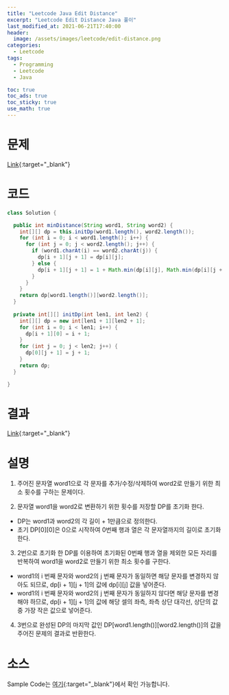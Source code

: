 ```yaml
---
title: "Leetcode Java Edit Distance"
excerpt: "Leetcode Edit Distance Java 풀이"
last_modified_at: 2021-06-21T17:40:00
header:
  image: /assets/images/leetcode/edit-distance.png
categories:
  - Leetcode
tags:
  - Programming
  - Leetcode
  - Java

toc: true
toc_ads: true
toc_sticky: true
use_math: true
---
```

# 문제
[Link](https://leetcode.com/problems/edit-distance/){:target="_blank"}

# 코드
```java
class Solution {

  public int minDistance(String word1, String word2) {
    int[][] dp = this.initDp(word1.length(), word2.length());
    for (int i = 0; i < word1.length(); i++) {
      for (int j = 0; j < word2.length(); j++) {
        if (word1.charAt(i) == word2.charAt(j)) {
          dp[i + 1][j + 1] = dp[i][j];
        } else {
          dp[i + 1][j + 1] = 1 + Math.min(dp[i][j], Math.min(dp[i][j + 1], dp[i + 1][j]));
        }
      }
    }
    return dp[word1.length()][word2.length()];
  }
  
  private int[][] initDp(int len1, int len2) {
    int[][] dp = new int[len1 + 1][len2 + 1];
    for (int i = 0; i < len1; i++) {
      dp[i + 1][0] = i + 1;
    }
    for (int j = 0; j < len2; j++) {
      dp[0][j + 1] = j + 1;
    }
    return dp;
  }

}
```

# 결과
[Link](https://leetcode.com/submissions/detail/510970148/){:target="_blank"}

# 설명
1. 주어진 문자열 word1으로 각 문자를 추가/수정/삭제하여 word2로 만들기 위한 최소 횟수를 구하는 문제이다.

2. 문자열 word1을 word2로 변환하기 위한 횟수를 저장할 DP를 초기화 한다.
- DP는 word1과 word2의 각 길이 + 1만큼으로 정의한다.
- 초기 DP[0][0]은 0으로 시작하여 0번째 행과 열은 각 문자열까지의 길이로 초기화 한다.

3. 2번으로 초기화 한 DP를 이용하여 초기화된 0번째 행과 열을 제외한 모든 자리를 반복하여 word1을 word2로 만들기 위한 최소 횟수를 구한다.
- word1의 i 번째 문자와 word2의 j 번째 문자가 동일하면 해당 문자를 변경하지 않아도 되므로, dp[i + 1][j + 1]의 값에 dp[i][j] 값을 넣어준다.
- word1의 i 번째 문자와 word2의 j 번째 문자가 동일하지 않다면 해당 문자를 변경해야 하므로, dp[i + 1][j + 1]의 값에 해당 셀의 좌측, 좌측 상단 대각선, 상단의 값 중 가장 작은 값으로 넣어준다.

4. 3번으로 완성된 DP의 마지막 값인 DP[word1.length()][word2.length()]의 값을 주어진 문제의 결과로 반환한다.

# 소스
Sample Code는 [여기](https://github.com/GracefulSoul/leetcode/blob/master/src/main/java/gracefulsoul/problems/EditDistance.java){:target="_blank"}에서 확인 가능합니다.